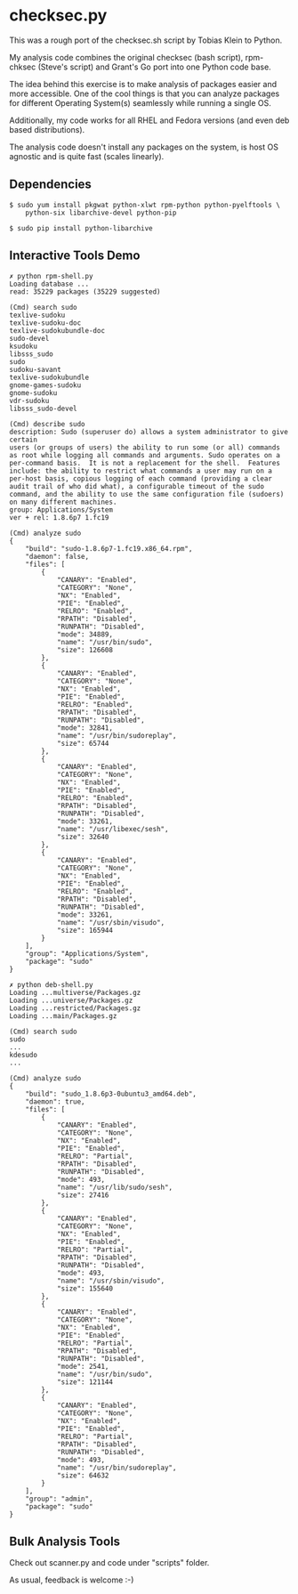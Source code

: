 checksec.py
===========

This was a rough port of the checksec.sh script by Tobias Klein to Python.

My analysis code combines the original checksec (bash script), rpm-chksec
(Steve's script) and Grant's Go port into one Python code base.

The idea behind this exercise is to make analysis of packages easier and more
accessible. One of the cool things is that you can analyze packages for
different Operating System(s) seamlessly while running a single OS.

Additionally, my code works for all RHEL and Fedora versions (and even deb
based distributions).

The analysis code doesn't install any packages on the system, is host OS
agnostic and is quite fast (scales linearly).

Dependencies
------------

```
$ sudo yum install pkgwat python-xlwt rpm-python python-pyelftools \
	python-six libarchive-devel python-pip

$ sudo pip install python-libarchive
```

Interactive Tools Demo
----------------------

```
✗ python rpm-shell.py
Loading database ...
read: 35229 packages (35229 suggested)

(Cmd) search sudo
texlive-sudoku
texlive-sudoku-doc
texlive-sudokubundle-doc
sudo-devel
ksudoku
libsss_sudo
sudo
sudoku-savant
texlive-sudokubundle
gnome-games-sudoku
gnome-sudoku
vdr-sudoku
libsss_sudo-devel

(Cmd) describe sudo
description: Sudo (superuser do) allows a system administrator to give certain
users (or groups of users) the ability to run some (or all) commands
as root while logging all commands and arguments. Sudo operates on a
per-command basis.  It is not a replacement for the shell.  Features
include: the ability to restrict what commands a user may run on a
per-host basis, copious logging of each command (providing a clear
audit trail of who did what), a configurable timeout of the sudo
command, and the ability to use the same configuration file (sudoers)
on many different machines.
group: Applications/System
ver + rel: 1.8.6p7 1.fc19

(Cmd) analyze sudo
{
    "build": "sudo-1.8.6p7-1.fc19.x86_64.rpm",
    "daemon": false,
    "files": [
        {
            "CANARY": "Enabled",
            "CATEGORY": "None",
            "NX": "Enabled",
            "PIE": "Enabled",
            "RELRO": "Enabled",
            "RPATH": "Disabled",
            "RUNPATH": "Disabled",
            "mode": 34889,
            "name": "/usr/bin/sudo",
            "size": 126608
        },
        {
            "CANARY": "Enabled",
            "CATEGORY": "None",
            "NX": "Enabled",
            "PIE": "Enabled",
            "RELRO": "Enabled",
            "RPATH": "Disabled",
            "RUNPATH": "Disabled",
            "mode": 32841,
            "name": "/usr/bin/sudoreplay",
            "size": 65744
        },
        {
            "CANARY": "Enabled",
            "CATEGORY": "None",
            "NX": "Enabled",
            "PIE": "Enabled",
            "RELRO": "Enabled",
            "RPATH": "Disabled",
            "RUNPATH": "Disabled",
            "mode": 33261,
            "name": "/usr/libexec/sesh",
            "size": 32640
        },
        {
            "CANARY": "Enabled",
            "CATEGORY": "None",
            "NX": "Enabled",
            "PIE": "Enabled",
            "RELRO": "Enabled",
            "RPATH": "Disabled",
            "RUNPATH": "Disabled",
            "mode": 33261,
            "name": "/usr/sbin/visudo",
            "size": 165944
        }
    ],
    "group": "Applications/System",
    "package": "sudo"
}
```

```
✗ python deb-shell.py
Loading ...multiverse/Packages.gz
Loading ...universe/Packages.gz
Loading ...restricted/Packages.gz
Loading ...main/Packages.gz

(Cmd) search sudo
sudo
...
kdesudo
...

(Cmd) analyze sudo
{
    "build": "sudo_1.8.6p3-0ubuntu3_amd64.deb",
    "daemon": true,
    "files": [
        {
            "CANARY": "Enabled",
            "CATEGORY": "None",
            "NX": "Enabled",
            "PIE": "Enabled",
            "RELRO": "Partial",
            "RPATH": "Disabled",
            "RUNPATH": "Disabled",
            "mode": 493,
            "name": "/usr/lib/sudo/sesh",
            "size": 27416
        },
        {
            "CANARY": "Enabled",
            "CATEGORY": "None",
            "NX": "Enabled",
            "PIE": "Enabled",
            "RELRO": "Partial",
            "RPATH": "Disabled",
            "RUNPATH": "Disabled",
            "mode": 493,
            "name": "/usr/sbin/visudo",
            "size": 155640
        },
        {
            "CANARY": "Enabled",
            "CATEGORY": "None",
            "NX": "Enabled",
            "PIE": "Enabled",
            "RELRO": "Partial",
            "RPATH": "Disabled",
            "RUNPATH": "Disabled",
            "mode": 2541,
            "name": "/usr/bin/sudo",
            "size": 121144
        },
        {
            "CANARY": "Enabled",
            "CATEGORY": "None",
            "NX": "Enabled",
            "PIE": "Enabled",
            "RELRO": "Partial",
            "RPATH": "Disabled",
            "RUNPATH": "Disabled",
            "mode": 493,
            "name": "/usr/bin/sudoreplay",
            "size": 64632
        }
    ],
    "group": "admin",
    "package": "sudo"
}
```

Bulk Analysis Tools
-------------------

Check out scanner.py and code under "scripts" folder.


As usual, feedback is welcome :-)


